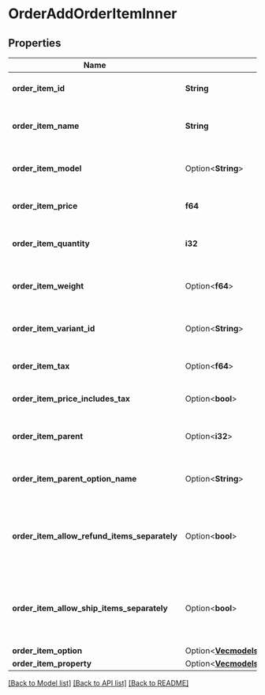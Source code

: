 # OrderAddOrderItemInner

## Properties

Name | Type | Description | Notes
------------ | ------------- | ------------- | -------------
**order_item_id** | **String** | Defines orders specified by order item id | 
**order_item_name** | **String** | Defines orders specified by order item name | 
**order_item_model** | Option<**String**> | Defines orders specified by order item model | [optional]
**order_item_price** | **f64** | Defines orders specified by order item price | 
**order_item_quantity** | **i32** | Defines orders specified by order item quantity | 
**order_item_weight** | Option<**f64**> | Defines orders specified by order item weight | [optional]
**order_item_variant_id** | Option<**String**> | Ordered product variant. Where x is order item ID | [optional]
**order_item_tax** | Option<**f64**> | Percentage of tax for product order | [optional][default to 0]
**order_item_price_includes_tax** | Option<**bool**> | Defines if item price includes tax | [optional][default to false]
**order_item_parent** | Option<**i32**> | Index of the parent grouped/bundle product | [optional]
**order_item_parent_option_name** | Option<**String**> | Option name of the parent grouped/bundle product | [optional]
**order_item_allow_refund_items_separately** | Option<**bool**> | Indicates whether subitems of the grouped/bundle product can be refunded separately | [optional]
**order_item_allow_ship_items_separately** | Option<**bool**> | Indicates whether subitems of the grouped/bundle product can be shipped separately | [optional]
**order_item_option** | Option<[**Vec<models::OrderAddOrderItemInnerOrderItemOptionInner>**](OrderAdd_order_item_inner_order_item_option_inner.md)> |  | [optional]
**order_item_property** | Option<[**Vec<models::OrderAddOrderItemInnerOrderItemPropertyInner>**](OrderAdd_order_item_inner_order_item_property_inner.md)> |  | [optional]

[[Back to Model list]](../README.md#documentation-for-models) [[Back to API list]](../README.md#documentation-for-api-endpoints) [[Back to README]](../README.md)


